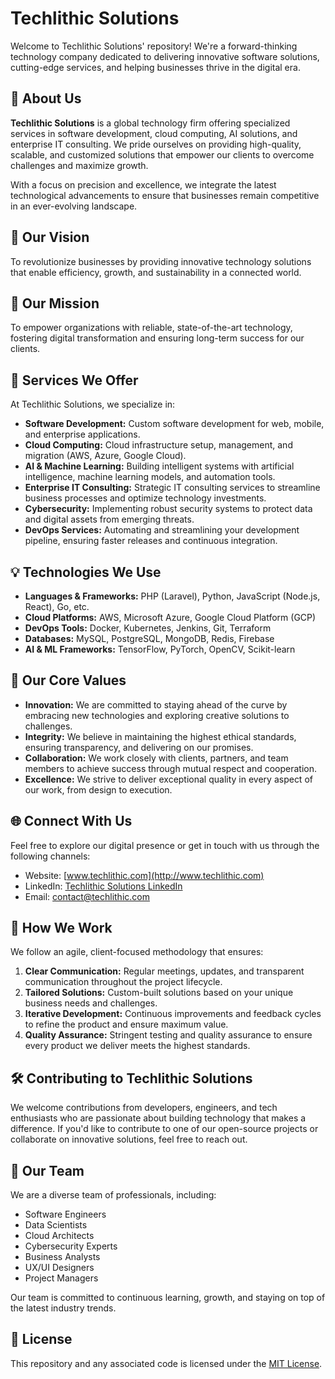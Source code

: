 # Techlithic Solutions

Welcome to Techlithic Solutions' repository! We're a forward-thinking technology company dedicated to delivering innovative software solutions, cutting-edge services, and helping businesses thrive in the digital era.

## 📖 About Us

**Techlithic Solutions** is a global technology firm offering specialized services in software development, cloud computing, AI solutions, and enterprise IT consulting. We pride ourselves on providing high-quality, scalable, and customized solutions that empower our clients to overcome challenges and maximize growth.

With a focus on precision and excellence, we integrate the latest technological advancements to ensure that businesses remain competitive in an ever-evolving landscape.

## 🌟 Our Vision

To revolutionize businesses by providing innovative technology solutions that enable efficiency, growth, and sustainability in a connected world.

## 🚀 Our Mission

To empower organizations with reliable, state-of-the-art technology, fostering digital transformation and ensuring long-term success for our clients.

## 🔧 Services We Offer

At Techlithic Solutions, we specialize in:

- **Software Development:** Custom software development for web, mobile, and enterprise applications.
- **Cloud Computing:** Cloud infrastructure setup, management, and migration (AWS, Azure, Google Cloud).
- **AI & Machine Learning:** Building intelligent systems with artificial intelligence, machine learning models, and automation tools.
- **Enterprise IT Consulting:** Strategic IT consulting services to streamline business processes and optimize technology investments.
- **Cybersecurity:** Implementing robust security systems to protect data and digital assets from emerging threats.
- **DevOps Services:** Automating and streamlining your development pipeline, ensuring faster releases and continuous integration.

## 💡 Technologies We Use

- **Languages & Frameworks:** PHP (Laravel), Python, JavaScript (Node.js, React), Go, etc.
- **Cloud Platforms:** AWS, Microsoft Azure, Google Cloud Platform (GCP)
- **DevOps Tools:** Docker, Kubernetes, Jenkins, Git, Terraform
- **Databases:** MySQL, PostgreSQL, MongoDB, Redis, Firebase
- **AI & ML Frameworks:** TensorFlow, PyTorch, OpenCV, Scikit-learn

## 🤝 Our Core Values

- **Innovation:** We are committed to staying ahead of the curve by embracing new technologies and exploring creative solutions to challenges.
- **Integrity:** We believe in maintaining the highest ethical standards, ensuring transparency, and delivering on our promises.
- **Collaboration:** We work closely with clients, partners, and team members to achieve success through mutual respect and cooperation.
- **Excellence:** We strive to deliver exceptional quality in every aspect of our work, from design to execution.

## 🌐 Connect With Us

Feel free to explore our digital presence or get in touch with us through the following channels:

- Website: [www.techlithic.com](http://www.techlithic.com)
- LinkedIn: [Techlithic Solutions LinkedIn](https://www.linkedin.com/company/techlithic)
- Email: [contact@techlithic.com](mailto:contact@techlithic.com)

## 📂 How We Work

We follow an agile, client-focused methodology that ensures:

1. **Clear Communication:** Regular meetings, updates, and transparent communication throughout the project lifecycle.
2. **Tailored Solutions:** Custom-built solutions based on your unique business needs and challenges.
3. **Iterative Development:** Continuous improvements and feedback cycles to refine the product and ensure maximum value.
4. **Quality Assurance:** Stringent testing and quality assurance to ensure every product we deliver meets the highest standards.

## 🛠️ Contributing to Techlithic Solutions

We welcome contributions from developers, engineers, and tech enthusiasts who are passionate about building technology that makes a difference. If you'd like to contribute to one of our open-source projects or collaborate on innovative solutions, feel free to reach out.

## 👥 Our Team

We are a diverse team of professionals, including:

- Software Engineers
- Data Scientists
- Cloud Architects
- Cybersecurity Experts
- Business Analysts
- UX/UI Designers
- Project Managers

Our team is committed to continuous learning, growth, and staying on top of the latest industry trends.

## 📝 License

This repository and any associated code is licensed under the [MIT License](LICENSE).
